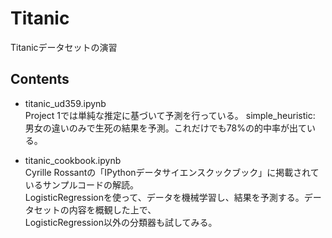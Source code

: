 # Titanic
Titanicデータセットの演習

## Contents
- titanic_ud359.ipynb<br>
Project 1では単純な推定に基づいて予測を行っている。
simple_heuristic: 男女の違いのみで生死の結果を予測。これだけでも78%の的中率が出ている。

- titanic_cookbook.ipynb<br>
Cyrille Rossantの「IPythonデータサイエンスクックブック」に掲載されているサンプルコードの解読。<br>
LogisticRegressionを使って、データを機械学習し、結果を予測する。データセットの内容を概観した上で、<br>
LogisticRegression以外の分類器も試してみる。


